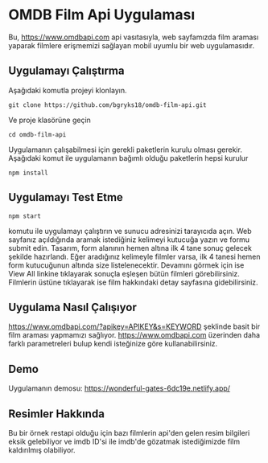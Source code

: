 
# OMDB Film Api Uygulaması
Bu, https://www.omdbapi.com api vasıtasıyla, web sayfamızda film araması yaparak filmlere erişmemizi sağlayan mobil uyumlu bir web uygulamasıdır.


## Uygulamayı Çalıştırma

Aşağıdaki komutla projeyi klonlayın.

    git clone https://github.com/bgryks18/omdb-film-api.git
Ve proje klasörüne geçin

    cd omdb-film-api

Uygulamanın çalışabilmesi için gerekli paketlerin kurulu olması gerekir. 
Aşağıdaki komut ile uygulamanın bağımlı olduğu paketlerin hepsi kurulur

    npm install


## Uygulamayı Test Etme

    npm start
  komutu ile uygulamayı çalıştırın ve sunucu adresinizi tarayıcıda açın.
  Web sayfanız açıldığında aramak istediğiniz kelimeyi kutucuğa yazın ve formu submit edin.
  Tasarım, form alanının hemen altına ilk 4 tane sonuç gelecek şekilde hazırlandı.
  Eğer aradığınız kelimeyle filmler varsa, ilk 4 tanesi hemen form kutucuğunun altında size listelenecektir.
  Devamını görmek için ise View All linkine tıklayarak sonuçla eşleşen bütün filmleri görebilirsiniz.
  Filmlerin üstüne tıklayarak ise film hakkındaki detay sayfasına gidebilirsiniz.
  
## Uygulama Nasıl Çalışıyor
  https://www.omdbapi.com/?apikey=APIKEY&s=KEYWORD
   şeklinde basit bir film araması yapmamızı sağlıyor.
   https://www.omdbapi.com üzerinden daha farklı parametreleri bulup kendi isteğinize göre kullanabilirsiniz.

## Demo
Uygulamanın demosu:
https://wonderful-gates-6dc19e.netlify.app/

## Resimler Hakkında

Bu bir örnek restapi olduğu için bazı filmlerin api'den gelen resim bilgileri eksik gelebiliyor ve imdb ID'si ile imdb'de gözatmak istediğimizde film kaldırılmış olabiliyor.